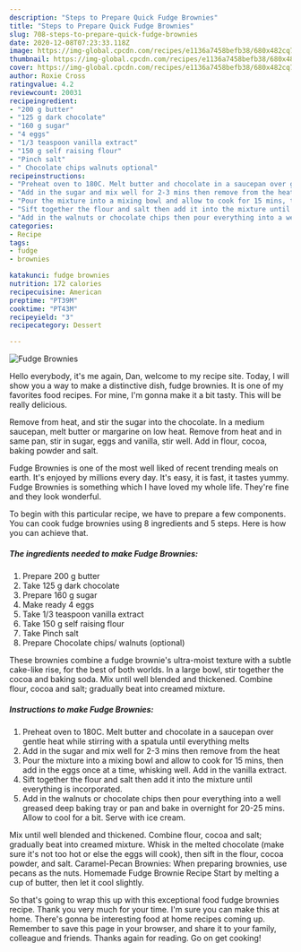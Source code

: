 ```yaml
---
description: "Steps to Prepare Quick Fudge Brownies"
title: "Steps to Prepare Quick Fudge Brownies"
slug: 708-steps-to-prepare-quick-fudge-brownies
date: 2020-12-08T07:23:33.118Z
image: https://img-global.cpcdn.com/recipes/e1136a7458befb38/680x482cq70/fudge-brownies-recipe-main-photo.jpg
thumbnail: https://img-global.cpcdn.com/recipes/e1136a7458befb38/680x482cq70/fudge-brownies-recipe-main-photo.jpg
cover: https://img-global.cpcdn.com/recipes/e1136a7458befb38/680x482cq70/fudge-brownies-recipe-main-photo.jpg
author: Roxie Cross
ratingvalue: 4.2
reviewcount: 20031
recipeingredient:
- "200 g butter"
- "125 g dark chocolate"
- "160 g sugar"
- "4 eggs"
- "1/3 teaspoon vanilla extract"
- "150 g self raising flour"
- "Pinch salt"
- " Chocolate chips walnuts optional"
recipeinstructions:
- "Preheat oven to 180C. Melt butter and chocolate in a saucepan over gentle heat while stirring with a spatula until everything melts"
- "Add in the sugar and mix well for 2-3 mins then remove from the heat"
- "Pour the mixture into a mixing bowl and allow to cook for 15 mins, then add in the eggs once at a time, whisking well. Add in the vanilla extract."
- "Sift together the flour and salt then add it into the mixture until everything is incorporated."
- "Add in the walnuts or chocolate chips then pour everything into a well greased deep baking tray or pan and bake in overnight for 20-25 mins. Allow to cool for a bit. Serve with ice cream."
categories:
- Recipe
tags:
- fudge
- brownies

katakunci: fudge brownies 
nutrition: 172 calories
recipecuisine: American
preptime: "PT39M"
cooktime: "PT43M"
recipeyield: "3"
recipecategory: Dessert

---
```



![Fudge Brownies](https://img-global.cpcdn.com/recipes/e1136a7458befb38/680x482cq70/fudge-brownies-recipe-main-photo.jpg)

Hello everybody, it's me again, Dan, welcome to my recipe site. Today, I will show you a way to make a distinctive dish, fudge brownies. It is one of my favorites food recipes. For mine, I'm gonna make it a bit tasty. This will be really delicious.

Remove from heat, and stir the sugar into the chocolate. In a medium saucepan, melt butter or margarine on low heat. Remove from heat and in same pan, stir in sugar, eggs and vanilla, stir well. Add in flour, cocoa, baking powder and salt.

Fudge Brownies is one of the most well liked of recent trending meals on earth. It's enjoyed by millions every day. It's easy, it is fast, it tastes yummy. Fudge Brownies is something which I have loved my whole life. They're fine and they look wonderful.


To begin with this particular recipe, we have to prepare a few components. You can cook fudge brownies using 8 ingredients and 5 steps. Here is how you can achieve that.

<!--inarticleads1-->

##### The ingredients needed to make Fudge Brownies:

1. Prepare 200 g butter
1. Take 125 g dark chocolate
1. Prepare 160 g sugar
1. Make ready 4 eggs
1. Take 1/3 teaspoon vanilla extract
1. Take 150 g self raising flour
1. Take Pinch salt
1. Prepare  Chocolate chips/ walnuts (optional)


These brownies combine a fudge brownie&#39;s ultra-moist texture with a subtle cake-like rise, for the best of both worlds. In a large bowl, stir together the cocoa and baking soda. Mix until well blended and thickened. Combine flour, cocoa and salt; gradually beat into creamed mixture. 

<!--inarticleads2-->

##### Instructions to make Fudge Brownies:

1. Preheat oven to 180C. Melt butter and chocolate in a saucepan over gentle heat while stirring with a spatula until everything melts
1. Add in the sugar and mix well for 2-3 mins then remove from the heat
1. Pour the mixture into a mixing bowl and allow to cook for 15 mins, then add in the eggs once at a time, whisking well. Add in the vanilla extract.
1. Sift together the flour and salt then add it into the mixture until everything is incorporated.
1. Add in the walnuts or chocolate chips then pour everything into a well greased deep baking tray or pan and bake in overnight for 20-25 mins. Allow to cool for a bit. Serve with ice cream.


Mix until well blended and thickened. Combine flour, cocoa and salt; gradually beat into creamed mixture. Whisk in the melted chocolate (make sure it&#39;s not too hot or else the eggs will cook), then sift in the flour, cocoa powder, and salt. Caramel-Pecan Brownies: When preparing brownies, use pecans as the nuts. Homemade Fudge Brownie Recipe Start by melting a cup of butter, then let it cool slightly. 

So that's going to wrap this up with this exceptional food fudge brownies recipe. Thank you very much for your time. I'm sure you can make this at home. There's gonna be interesting food at home recipes coming up. Remember to save this page in your browser, and share it to your family, colleague and friends. Thanks again for reading. Go on get cooking!
